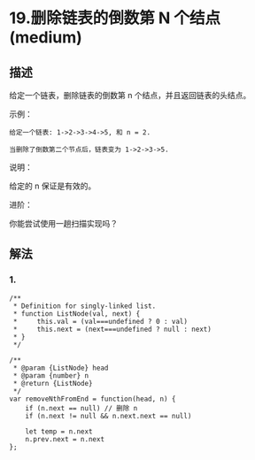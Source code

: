 # 19.删除链表的倒数第 N 个结点(medium)

## 描述

给定一个链表，删除链表的倒数第 n 个结点，并且返回链表的头结点。

示例：
```
给定一个链表: 1->2->3->4->5, 和 n = 2.

当删除了倒数第二个节点后，链表变为 1->2->3->5.
```

说明：

给定的 n 保证是有效的。

进阶：

你能尝试使用一趟扫描实现吗？

## 解法

### 1. 


```
/**
 * Definition for singly-linked list.
 * function ListNode(val, next) {
 *     this.val = (val===undefined ? 0 : val)
 *     this.next = (next===undefined ? null : next)
 * }
 */

/**
 * @param {ListNode} head
 * @param {number} n
 * @return {ListNode}
 */
var removeNthFromEnd = function(head, n) {
    if (n.next == null) // 删除 n
    if (n.next != null && n.next.next == null) 

    let temp = n.next
    n.prev.next = n.next
};
```